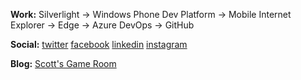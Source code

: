 **Work:** Silverlight -> Windows Phone Dev Platform -> Mobile Internet Explorer -> Edge -> Azure DevOps -> GitHub

**Social:** [twitter](https://twitter.com/scottboehmer) [facebook](https://facebook.com/scott.boehmer) [linkedin](https://www.linkedin.com/in/sboehmer) [instagram](https://instagram.com/scott.boehmer)

**Blog:** [Scott's Game Room](https://scottsgameroom.com)
